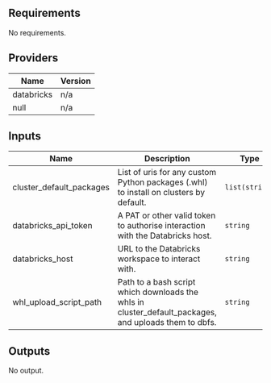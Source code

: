 ## Requirements

No requirements.

## Providers

| Name | Version |
|------|---------|
| databricks | n/a |
| null | n/a |

## Inputs

| Name | Description | Type | Default | Required |
|------|-------------|------|---------|:--------:|
| cluster\_default\_packages | List of uris for any custom Python packages (.whl) to install on clusters by default. | `list(string)` | `[]` | no |
| databricks\_api\_token | A PAT or other valid token to authorise interaction with the Databricks host. | `string` | n/a | yes |
| databricks\_host | URL to the Databricks workspace to interact with. | `string` | n/a | yes |
| whl\_upload\_script\_path | Path to a bash script which downloads the whls in cluster\_default\_packages, and uploads them to dbfs. | `string` | `"./scripts/whls_to_dbfs.sh"` | no |

## Outputs

No output.

